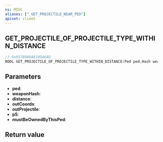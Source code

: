 ```yaml
---
ns: MISC
aliases: ["_GET_PROJECTILE_NEAR_PED"]
apiset: client
---
```

## GET_PROJECTILE_OF_PROJECTILE_TYPE_WITHIN_DISTANCE

```c
// 0x9578986A6105A6AD
BOOL GET_PROJECTILE_OF_PROJECTILE_TYPE_WITHIN_DISTANCE(Ped ped,Hash weaponHash,float distance,Vector3* outCoords,Object* outProjectile,BOOL p5,BOOL mustBeOwnedByThisPed);
```


## Parameters
* **ped**:
* **weaponHash**:
* **distance**:
* **outCoords**:
* **outProjectile**:
* **p5**:
* **mustBeOwnedByThisPed**:

## Return value